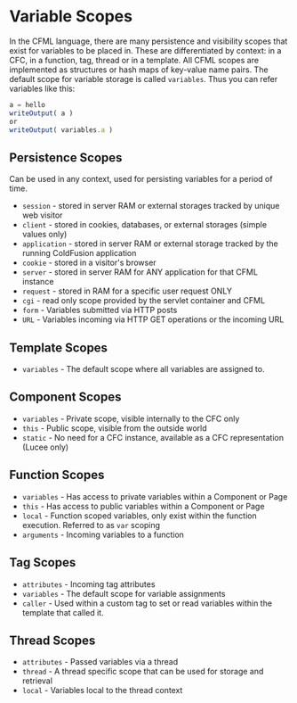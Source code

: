 # Variable Scopes

In the CFML language, there are many persistence and visibility scopes that exist for variables to be placed in.  These are differentiated by context: in a CFC, in a function, tag, thread or in a template.  All CFML scopes are implemented as structures or hash maps of key-value name pairs. The default scope for variable storage is called `variables`.  Thus you can refer variables like this:

```js
a = hello
writeOutput( a )
or 
writeOutput( variables.a )
```

## Persistence Scopes

Can be used in any context, used for persisting variables for a period of time.

* `session` - stored in server RAM or external storages tracked by unique web visitor
* `client` - stored in cookies, databases, or external storages \(simple values only\)
* `application` - stored in server RAM or external storage tracked by the running ColdFusion application
* `cookie` - stored in a visitor's browser
* `server` - stored in server RAM for ANY application for that CFML instance
* `request` - stored in RAM for a specific user request ONLY
* `cgi` - read only scope provided by the servlet container and CFML
* `form` - Variables submitted via HTTP posts
* `URL` - Variables incoming via HTTP GET operations or the incoming URL

## Template Scopes

* `variables` - The default scope where all variables are assigned to.

## Component Scopes

* `variables` - Private scope, visible internally to the CFC only
* `this` - Public scope, visible from the outside world
* `static` - No need for a CFC instance, available as a CFC representation \(Lucee only\)

## Function Scopes

* `variables` - Has access to private variables within a Component or Page
* `this` - Has access to public variables within a Component or Page
* `local` - Function scoped variables, only exist within the function execution. Referred to as `var` scoping
* `arguments` - Incoming variables to a function

## Tag Scopes

* `attributes` - Incoming tag attributes
* `variables` - The default scope for variable assignments
* `caller` - Used within a custom tag to set or read variables within the template that called it.

## Thread Scopes

* `attributes` - Passed variables via a thread
* `thread` - A thread specific scope that can be used for storage and retrieval
* `local` - Variables local to the thread context



